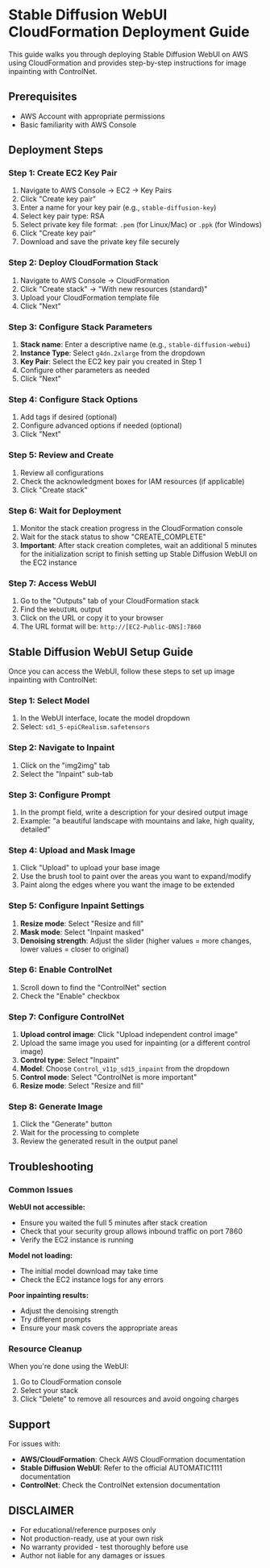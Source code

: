# Stable Diffusion WebUI CloudFormation Deployment Guide

This guide walks you through deploying Stable Diffusion WebUI on AWS using CloudFormation and provides step-by-step instructions for image inpainting with ControlNet.

## Prerequisites

- AWS Account with appropriate permissions
- Basic familiarity with AWS Console

## Deployment Steps

### Step 1: Create EC2 Key Pair

1. Navigate to AWS Console → EC2 → Key Pairs
2. Click "Create key pair"
3. Enter a name for your key pair (e.g., `stable-diffusion-key`)
4. Select key pair type: RSA
5. Select private key file format: `.pem` (for Linux/Mac) or `.ppk` (for Windows)
6. Click "Create key pair"
7. Download and save the private key file securely

### Step 2: Deploy CloudFormation Stack

1. Navigate to AWS Console → CloudFormation
2. Click "Create stack" → "With new resources (standard)"
3. Upload your CloudFormation template file
4. Click "Next"

### Step 3: Configure Stack Parameters

1. **Stack name**: Enter a descriptive name (e.g., `stable-diffusion-webui`)
2. **Instance Type**: Select `g4dn.2xlarge` from the dropdown
3. **Key Pair**: Select the EC2 key pair you created in Step 1
4. Configure other parameters as needed
5. Click "Next"

### Step 4: Configure Stack Options

1. Add tags if desired (optional)
2. Configure advanced options if needed (optional)
3. Click "Next"

### Step 5: Review and Create

1. Review all configurations
2. Check the acknowledgment boxes for IAM resources (if applicable)
3. Click "Create stack"

### Step 6: Wait for Deployment

1. Monitor the stack creation progress in the CloudFormation console
2. Wait for the stack status to show "CREATE_COMPLETE"
3. **Important**: After stack creation completes, wait an additional 5 minutes for the initialization script to finish setting up Stable Diffusion WebUI on the EC2 instance

### Step 7: Access WebUI

1. Go to the "Outputs" tab of your CloudFormation stack
2. Find the `WebUIURL` output
3. Click on the URL or copy it to your browser
4. The URL format will be: `http://[EC2-Public-DNS]:7860`

## Stable Diffusion WebUI Setup Guide

Once you can access the WebUI, follow these steps to set up image inpainting with ControlNet:

### Step 1: Select Model

1. In the WebUI interface, locate the model dropdown
2. Select: `sd1_5-epiCRealism.safetensors`

### Step 2: Navigate to Inpaint

1. Click on the "img2img" tab
2. Select the "Inpaint" sub-tab

### Step 3: Configure Prompt

1. In the prompt field, write a description for your desired output image
2. Example: "a beautiful landscape with mountains and lake, high quality, detailed"

### Step 4: Upload and Mask Image

1. Click "Upload" to upload your base image
2. Use the brush tool to paint over the areas you want to expand/modify
3. Paint along the edges where you want the image to be extended

### Step 5: Configure Inpaint Settings

1. **Resize mode**: Select "Resize and fill"
2. **Mask mode**: Select "Inpaint masked"
3. **Denoising strength**: Adjust the slider (higher values = more changes, lower values = closer to original)

### Step 6: Enable ControlNet

1. Scroll down to find the "ControlNet" section
2. Check the "Enable" checkbox

### Step 7: Configure ControlNet

1. **Upload control image**: Click "Upload independent control image"
2. Upload the same image you used for inpainting (or a different control image)
3. **Control type**: Select "Inpaint"
4. **Model**: Choose `Control_v11p_sd15_inpaint` from the dropdown
5. **Control mode**: Select "ControlNet is more important"
6. **Resize mode**: Select "Resize and fill"

### Step 8: Generate Image

1. Click the "Generate" button
2. Wait for the processing to complete
3. Review the generated result in the output panel

## Troubleshooting

### Common Issues

**WebUI not accessible:**

- Ensure you waited the full 5 minutes after stack creation
- Check that your security group allows inbound traffic on port 7860
- Verify the EC2 instance is running

**Model not loading:**

- The initial model download may take time
- Check the EC2 instance logs for any errors

**Poor inpainting results:**

- Adjust the denoising strength
- Try different prompts
- Ensure your mask covers the appropriate areas

### Resource Cleanup

When you're done using the WebUI:

1. Go to CloudFormation console
2. Select your stack
3. Click "Delete" to remove all resources and avoid ongoing charges

## Support

For issues with:

- **AWS/CloudFormation**: Check AWS CloudFormation documentation
- **Stable Diffusion WebUI**: Refer to the official AUTOMATIC1111 documentation
- **ControlNet**: Check the ControlNet extension documentation

## DISCLAIMER
- For educational/reference purposes only
- Not production-ready, use at your own risk
- No warranty provided - test thoroughly before use
- Author not liable for any damages or issues
